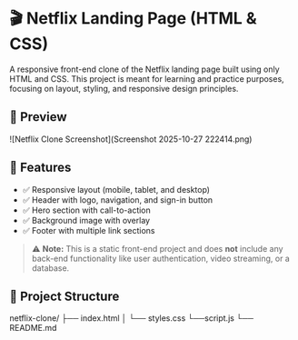 # 🎬 Netflix Landing Page (HTML & CSS)

A responsive front-end clone of the Netflix landing page built using only HTML and CSS. This project is meant for learning and practice purposes, focusing on layout, styling, and responsive design principles.

## 📸 Preview

![Netflix Clone Screenshot](Screenshot 2025-10-27 222414.png) <!-- Replace with actual screenshot if available -->

## 🔧 Features

- ✅ Responsive layout (mobile, tablet, and desktop)
- ✅ Header with logo, navigation, and sign-in button
- ✅ Hero section with call-to-action
- ✅ Background image with overlay
- ✅ Footer with multiple link sections

> ⚠️ **Note:** This is a static front-end project and does **not** include any back-end functionality like user authentication, video streaming, or a database.

## 📁 Project Structure
netflix-clone/
├── index.html
│ └── styles.css
 └──script.js
└── README.md
